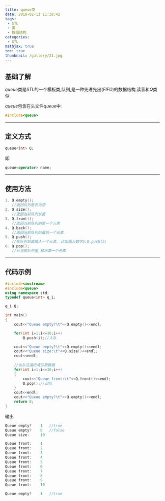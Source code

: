 ```yaml
---
title: queue类
date: 2019-02-13 11:38:42
tags:
 - STL
 - 类
 - 数据结构
categories:
 - STL
mathjax: true
toc: true
thumbnail: /gallery/21.jpg
---
```

## 基础了解

$queue$类是$STL$的一个模板类,队列,是一种先进先出($FIFO$)的数据结构,读音和$Q$类似
<!-- more -->
$queue$包含在头文件$queue$中:
```cpp
#include<queue>
```

---
## 定义方式

```cpp
queue<int> Q;
```
即
```cpp
queue<operator> name;
```

---
## 使用方法

```cpp
1. Q.empty();
   //返回队列是否为空
2. Q.size();
   //返回当前队列长度
3. Q.front();
   //返回当前队列的第一个元素
4. Q.back();
   //返回当前队列的最后一个元素
5. Q.push();
   //在队列后面插入一个元素, 比如插入数字5:Q.push(5)
6. Q.pop();
   //从当前队列里,移出第一个元素
```

---
## 代码示例

```cpp
#include<iostream>
#include<queue>
using namespace std;
typedef queue<int> q_i;

q_i Q;

int main()
{
    cout<<"Queue empty?\t"<<Q.empty()<<endl;

    for(int i=1;i<=10;i++)
        Q.push(i);//入队

    cout<<"Queue empty?\t"<<Q.empty()<<endl;
    cout<<"Queue size:\t"<<Q.size()<<endl;
    cout<<endl;
    
    //出队法遍历清空原数据 
    for(int i=1;i<=10;i++)
    { 
        cout<<"Queue front:\t"<<Q.front()<<endl;    
        Q.pop();//出队
    }
    cout<<endl;
    cout<<"Queue empty?\t"<<Q.empty()<<endl;
    return 0;
}
```

输出
```cpp
Queue empty?    1   //true
Queue empty?    0   //false
Queue size:     10

Queue front:    1
Queue front:    2
Queue front:    3
Queue front:    4
Queue front:    5
Queue front:    6
Queue front:    7
Queue front:    8
Queue front:    9
Queue front:    10

Queue empty?    1   //true
```